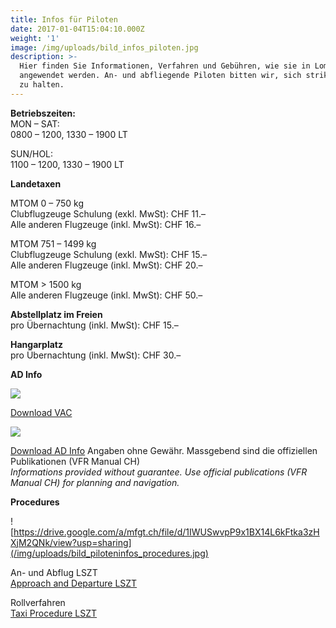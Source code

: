 ```yaml
---
title: Infos für Piloten
date: 2017-01-04T15:04:10.000Z
weight: '1'
image: /img/uploads/bild_infos_piloten.jpg
description: >-
  Hier finden Sie Informationen, Verfahren und Gebühren, wie sie in Lommis LSZT
  angewendet werden. An- und abfliegende Piloten bitten wir, sich strikt daran
  zu halten.
---
```

**Betriebszeiten:**\
MON – SAT: \
0800 – 1200, 1330 – 1900 LT

SUN/HOL: \
1100 – 1200, 1330 – 1900 LT

**Landetaxen**

MTOM 0 – 750 kg\
Clubflugzeuge Schulung (exkl. MwSt): CHF 11.–\
Alle anderen Flugzeuge (inkl. MwSt): CHF 16.–

MTOM 751 – 1499 kg\
Clubflugzeuge Schulung (exkl. MwSt): CHF 15.–\
Alle anderen Flugzeuge (inkl. MwSt): CHF 20.–

MTOM > 1500 kg\
Alle anderen Flugzeuge (inkl. MwSt): CHF 50.–

**Abstellplatz im Freien**\
pro Übernachtung (inkl. MwSt): CHF 15.– 	

**Hangarplatz**\
pro Übernachtung (inkl. MwSt): CHF 30.– 	

**AD Info**

![](/img/uploads/bild_piloteninfos_vac.jpg)

[Download VAC](https://drive.google.com/a/mfgt.ch/file/d/1jEGnBAYojDRh-UdCEI4TGfauzU7eSCtn/view?usp=sharing)

![](/img/uploads/bild_piloteninfos_ad-info.jpg)

[Download AD Info](https://drive.google.com/a/mfgt.ch/file/d/1iQBUCZ45rKlyD6w3_GW4NHezcb4X2PJy/view?usp=sharing)
Angaben ohne Gewähr. Massgebend sind die offiziellen Publikationen (VFR Manual CH)\
_Informations provided without guarantee. Use official publications (VFR Manual CH) for planning and navigation._

**Procedures**

![https://drive.google.com/a/mfgt.ch/file/d/1IWUSwvpP9x1BX14L6kFtka3zHXjM2QNk/view?usp=sharing](/img/uploads/bild_piloteninfos_procedures.jpg)

An- und Abflug LSZT\
[Approach and Departure LSZT](https://drive.google.com/a/mfgt.ch/file/d/1IWUSwvpP9x1BX14L6kFtka3zHXjM2QNk/view?usp=sharing)

Rollverfahren\
[Taxi Procedure LSZT](https://drive.google.com/a/mfgt.ch/file/d/18r-c7mhr2uByscznI4l5UEozjh_7qC-X/view?usp=sharing)
